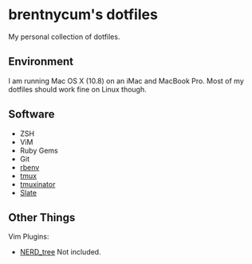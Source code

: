 # brentnycum's dotfiles

My personal collection of dotfiles.

## Environment

I am running Mac OS X (10.8) on an iMac and MacBook Pro. Most of my dotfiles should work fine on Linux though.

## Software

 * ZSH
 * ViM
 * Ruby Gems
 * Git
 * [rbenv](https://github.com/sstephenson/rbenv)
 * [tmux](http://tmux.sourceforge.net/)
 * [tmuxinator](https://github.com/aziz/tmuxinator)
 * [Slate](https://github.com/jigish/slate)

## Other Things

Vim Plugins:

 * [NERD_tree](https://www.github.com/scrooloose/nerdtree) Not included.
